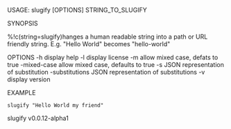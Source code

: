 USAGE: slugify [OPTIONS] STRING_TO_SLUGIFY

SYNOPSIS

%!c(string=slugify)hanges a human readable string into a path or URL friendly
string. E.g. "Hello World" becomes "hello-world"

OPTIONS
	-h	display help
	-l	display license
	-m	allow mixed case, defats to true
	-mixed-case	allow mixed case, defaults to true
	-s	JSON representation of substitution
	-substitutions	JSON representation of substitutions
	-v	display version

EXAMPLE

    slugify "Hello World my friend"



slugify v0.0.12-alpha1
